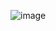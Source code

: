 ![image](https://user-images.githubusercontent.com/29282143/105147175-26b17580-5b44-11eb-967b-755a26ef6176.png)
